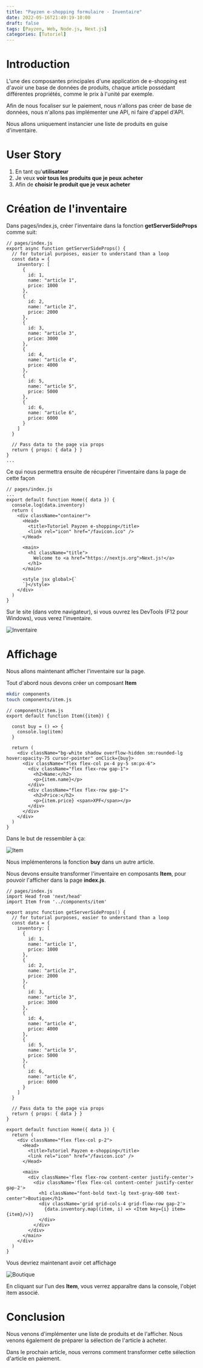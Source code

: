 ```yaml
---
title: "Payzen e-shopping formulaire - Inventaire"
date: 2022-05-16T21:49:19-10:00
draft: false
tags: [Payzen, Web, Node.js, Next.js]
categories: [Tutoriel]
---
```


# Introduction

L'une des composantes principales d'une application de e-shopping est d'avoir une base de données de produits, chaque article possédant différentes propriétés, comme le prix à l'unité par exemple.

Afin de nous focaliser sur le paiement, nous n'allons pas créer de base de données, nous n'allons pas implémenter une API, ni faire d'appel d'API.

Nous allons uniquement instancier une liste de produits en guise d'inventaire.


# User Story

1. En tant qu'**utilisateur**
2. Je veux **voir tous les produits que je peux acheter**
3. Afin de **choisir le produit que je veux acheter**

# Création de l'inventaire

Dans pages/index.js, créer l'inventaire dans la fonction **getServerSideProps** comme suit:

```react
// pages/index.js
export async function getServerSideProps() {
  // for tutorial purposes, easier to understand than a loop
  const data = {
    inventory: [
      {
        id: 1,
        name: "article 1",
        price: 1000
      },
      {
        id: 2,
        name: "article 2",
        price: 2000
      },
      {
        id: 3,
        name: "article 3",
        price: 3000
      },
      {
        id: 4,
        name: "article 4",
        price: 4000
      },
      {
        id: 5,
        name: "article 5",
        price: 5000
      },
      {
        id: 6,
        name: "article 6",
        price: 6000
      }
    ]
  }

  // Pass data to the page via props
  return { props: { data } }
}
...
```
Ce qui nous permettra ensuite de récupérer l'inventaire dans la page de cette façon

```react
// pages/index.js
...
export default function Home({ data }) {
  console.log(data.inventory)
  return (
    <div className="container">
      <Head>
        <title>Tutoriel Payzen e-shopping</title>
        <link rel="icon" href="/favicon.ico" />
      </Head>

      <main>
        <h1 className="title">
          Welcome to <a href="https://nextjs.org">Next.js!</a>
        </h1>
      </main>

      <style jsx global>{`
      `}</style>
    </div>
  )
}
```

Sur le site (dans votre navigateur), si vous ouvrez les DevTools (F12 pour Windows), vous verez l'inventaire.

![Inventaire](inventory.png#center "Inventaire")

# Affichage

Nous allons maintenant afficher l'inventaire sur la page.

Tout d'abord nous devons créer un composant **Item**

```bash
mkdir components
touch components/item.js
```

```react
// components/item.js
export default function Item({item}) {

  const buy = () => {
    console.log(item)
  }

  return (
    <div className="bg-white shadow overflow-hidden sm:rounded-lg hover:opacity-75 cursor-pointer" onClick={buy}>
      <div className="flex flex-col px-4 py-5 sm:px-6">
        <div className="flex flex-row gap-1">
          <h2>Name:</h2>
          <p>{item.name}</p>
        </div>
        <div className="flex flex-row gap-1">
          <h2>Price:</h2>
          <p>{item.price} <span>XPF</span></p>
        </div>
      </div>
    </div>
  )
}
```

Dans le but de ressembler à ça:

![Item](item.png#center "Item")

Nous implémenterons la fonction **buy** dans un autre article.

Nous devons ensuite transformer l'inventaire en composants **Item**, pour pouvoir l'afficher dans la page **index.js**.

```react
// pages/index.js
import Head from 'next/head'
import Item from '../components/item'

export async function getServerSideProps() {
  // for tutorial purposes, easier to understand than a loop
  const data = {
    inventory: [
      {
        id: 1,
        name: "article 1",
        price: 1000
      },
      {
        id: 2,
        name: "article 2",
        price: 2000
      },
      {
        id: 3,
        name: "article 3",
        price: 3000
      },
      {
        id: 4,
        name: "article 4",
        price: 4000
      },
      {
        id: 5,
        name: "article 5",
        price: 5000
      },
      {
        id: 6,
        name: "article 6",
        price: 6000
      }
    ]
  }

  // Pass data to the page via props
  return { props: { data } }
}

export default function Home({ data }) {
  return (
    <div className="flex flex-col p-2">
      <Head>
        <title>Tutoriel Payzen e-shopping</title>
        <link rel="icon" href="/favicon.ico" />
      </Head>

      <main>
        <div className='flex flex-row content-center justify-center'>
          <div className='flex flex-col content-center justify-center gap-2'>
            <h1 className="font-bold text-lg text-gray-600 text-center">Boutique</h1>
            <div className='grid grid-cols-4 grid-flow-row gap-2'>
              {data.inventory.map((item, i) => <Item key={i} item={item}/>)}
            </div>
          </div>
        </div>
      </main>
    </div>
  )
}
```

Vous devriez maintenant avoir cet affichage

![Boutique](boutique.png#center "Boutique")

En cliquant sur l'un des **Item**, vous verrez apparaître dans la console, l'objet item associé.

# Conclusion

Nous venons d'implémenter une liste de produits et de l'afficher. Nous venons également de préparer la sélection de l'article à acheter.

Dans le prochain article, nous verrons comment transformer cette sélection d'article en paiement.